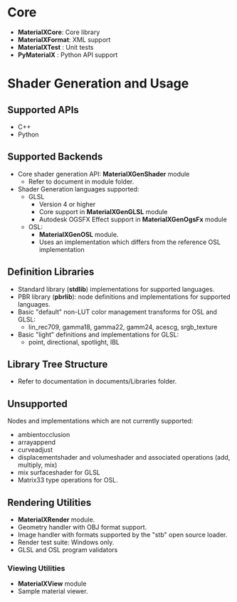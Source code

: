 # Core

- **MaterialXCore**: Core library  
- **MaterialXFormat**: XML support
- **MaterialXTest** : Unit tests
- **PyMaterialX** : Python API support

# Shader Generation and Usage

## Supported APIs

-   C++
-   Python

## Supported Backends

-   Core shader generation API: **MaterialXGenShader** module
    -  Refer to document in module folder.
-   Shader Generation languages supported:
    -   GLSL
        -   Version 4 or higher
        -   Core support in **MaterialXGenGLSL** module
        -   Autodesk OGSFX Effect support in **MaterialXGenOgsFx** module
    -   OSL:
        -   **MaterialXGenOSL** module.
        -   Uses an implementation which differs from the reference OSL
            implementation

## Definition Libraries

-  Standard library (**stdlib**) implementations for supported languages.
-  PBR library (**pbrlib**): node definitions and implementations for supported languages.
-   Basic "default" non-LUT color management transforms for OSL and
    GLSL:
    -   lin_rec709, gamma18, gamma22, gamm24, acescg, srgb_texture
-   Basic "light" definitions and implementations for GLSL:
    -   point, directional, spotlight, IBL

## Library Tree Structure
- Refer to documentation in documents/Libraries folder.

## Unsupported

Nodes and implementations which are not currently supported:
-   ambientocclusion
-   arrayappend
-   curveadjust
-   displacementshader and volumeshader and associated operations (add,
    multiply, mix)
-   mix surfaceshader for GLSL
-   Matrix33 type operations for OSL.

## Rendering Utilities

- **MaterialXRender** module.
- Geometry handler with OBJ format support.
- Image handler with formats supported by the "stb" open source loader.
- Render test suite: Windows only.
- GLSL and OSL program validators

### Viewing Utilities

- **MaterialXView** module
- Sample material viewer.
